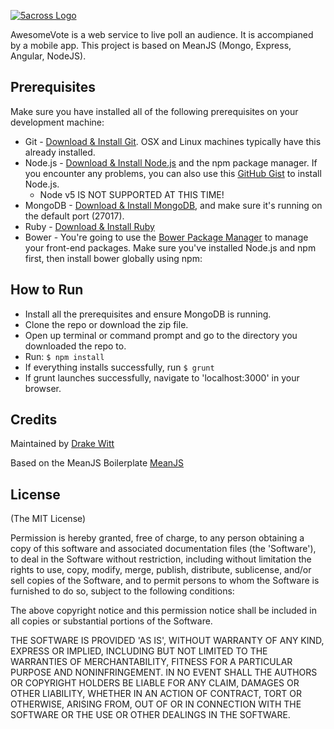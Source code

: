 [![5across Logo](http://www.5across.org/wp-content/uploads/2014/09/5across-Logo-e1439225345842.png)](http://5across.org/)

AwesomeVote is a web service to live poll an audience. It is accompianed by a mobile app. This project is based on MeanJS (Mongo, Express, Angular, NodeJS). 

## Prerequisites
Make sure you have installed all of the following prerequisites on your development machine:
* Git - [Download & Install Git](https://git-scm.com/downloads). OSX and Linux machines typically have this already installed.
* Node.js - [Download & Install Node.js](https://nodejs.org/en/download/) and the npm package manager. If you encounter any problems, you can also use this [GitHub Gist](https://gist.github.com/isaacs/579814) to install Node.js.
  * Node v5 IS NOT SUPPORTED AT THIS TIME! 
* MongoDB - [Download & Install MongoDB](http://www.mongodb.org/downloads), and make sure it's running on the default port (27017).
* Ruby - [Download & Install Ruby](https://www.ruby-lang.org/en/documentation/installation/)
* Bower - You're going to use the [Bower Package Manager](http://bower.io/) to manage your front-end packages. Make sure you've installed Node.js and npm first, then install bower globally using npm:

## How to Run
* Install all the prerequisites and ensure MongoDB is running.
* Clone the repo or download the zip file. 
* Open up terminal or command prompt and go to the directory you downloaded the repo to.
* Run: ```$ npm install```
* If everything installs successfully, run ```$ grunt```
* If grunt launches successfully, navigate to 'localhost:3000' in your browser.


## Credits
Maintained by [Drake Witt](https://github.com/drakewitt/)

Based on the MeanJS Boilerplate [MeanJS](http://meanjs.org/)

## License
(The MIT License)

Permission is hereby granted, free of charge, to any person obtaining
a copy of this software and associated documentation files (the
'Software'), to deal in the Software without restriction, including
without limitation the rights to use, copy, modify, merge, publish,
distribute, sublicense, and/or sell copies of the Software, and to
permit persons to whom the Software is furnished to do so, subject to
the following conditions:

The above copyright notice and this permission notice shall be
included in all copies or substantial portions of the Software.

THE SOFTWARE IS PROVIDED 'AS IS', WITHOUT WARRANTY OF ANY KIND,
EXPRESS OR IMPLIED, INCLUDING BUT NOT LIMITED TO THE WARRANTIES OF
MERCHANTABILITY, FITNESS FOR A PARTICULAR PURPOSE AND NONINFRINGEMENT.
IN NO EVENT SHALL THE AUTHORS OR COPYRIGHT HOLDERS BE LIABLE FOR ANY
CLAIM, DAMAGES OR OTHER LIABILITY, WHETHER IN AN ACTION OF CONTRACT,
TORT OR OTHERWISE, ARISING FROM, OUT OF OR IN CONNECTION WITH THE
SOFTWARE OR THE USE OR OTHER DEALINGS IN THE SOFTWARE.
